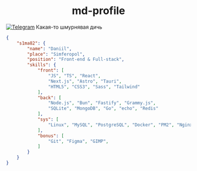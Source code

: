 
<h1 align="center">
<span class="text-dark-blue">md-</span>profile
</h1>

<a href = "https://t.me/s1ma_tg">![Telegram](https://img.shields.io/badge/Telegram-2CA5E0?style=for-the-badge&logo=telegram&logoColor=white)</a>
Какая-то шмурнявая дичь

```json
{
    "s1ma82": {
        "name": "Daniil",
        "place": "Simferopol",
        "position": "Front-end & Full-stack",
        "skills": {
            "front": [
                "JS", "TS", "React", 
                "Next.js", "Astro", "Tauri", 
                "HTML5", "CSS3", "Sass", "Tailwind"
            ],
            "back": [
                "Node.js", "Bun", "Fastify", "Grammy.js", 
                "SQLite", "MongoDB", "Go", "echo", "Redis"
            ],
            "sys": [
                "Linux", "MySQL", "PostgreSQL", "Docker", "PM2", "Nginx"
            ],
            "bonus": [
                "Git", "Figma", "GIMP",
            ]
        }
    }
}
```
